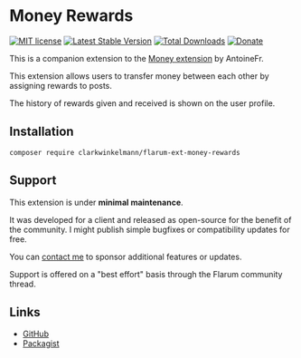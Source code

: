 # Money Rewards

[![MIT license](https://img.shields.io/badge/license-MIT-blue.svg)](https://github.com/clarkwinkelmann/flarum-ext-money-rewards/blob/master/LICENSE.txt) [![Latest Stable Version](https://img.shields.io/packagist/v/clarkwinkelmann/flarum-ext-money-rewards.svg)](https://packagist.org/packages/clarkwinkelmann/flarum-ext-money-rewards) [![Total Downloads](https://img.shields.io/packagist/dt/clarkwinkelmann/flarum-ext-money-rewards.svg)](https://packagist.org/packages/clarkwinkelmann/flarum-ext-money-rewards) [![Donate](https://img.shields.io/badge/paypal-donate-yellow.svg)](https://www.paypal.me/clarkwinkelmann)

This is a companion extension to the [Money extension](https://github.com/AntoineFr/flarum-ext-money) by AntoineFr.

This extension allows users to transfer money between each other by assigning rewards to posts.

The history of rewards given and received is shown on the user profile.

## Installation

    composer require clarkwinkelmann/flarum-ext-money-rewards

## Support

This extension is under **minimal maintenance**.

It was developed for a client and released as open-source for the benefit of the community.
I might publish simple bugfixes or compatibility updates for free.

You can [contact me](https://clarkwinkelmann.com/flarum) to sponsor additional features or updates.

Support is offered on a "best effort" basis through the Flarum community thread.

## Links

- [GitHub](https://github.com/clarkwinkelmann/flarum-ext-money-rewards)
- [Packagist](https://packagist.org/packages/clarkwinkelmann/flarum-ext-money-rewards)
